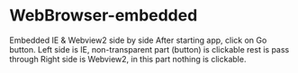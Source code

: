 # WebBrowser-embedded
Embedded IE &amp; Webview2 side by side
After starting app, click on Go button.
Left side is IE, non-transparent part (button) is clickable rest is pass through
Right side is Webview2, in this part nothing is clickable.
